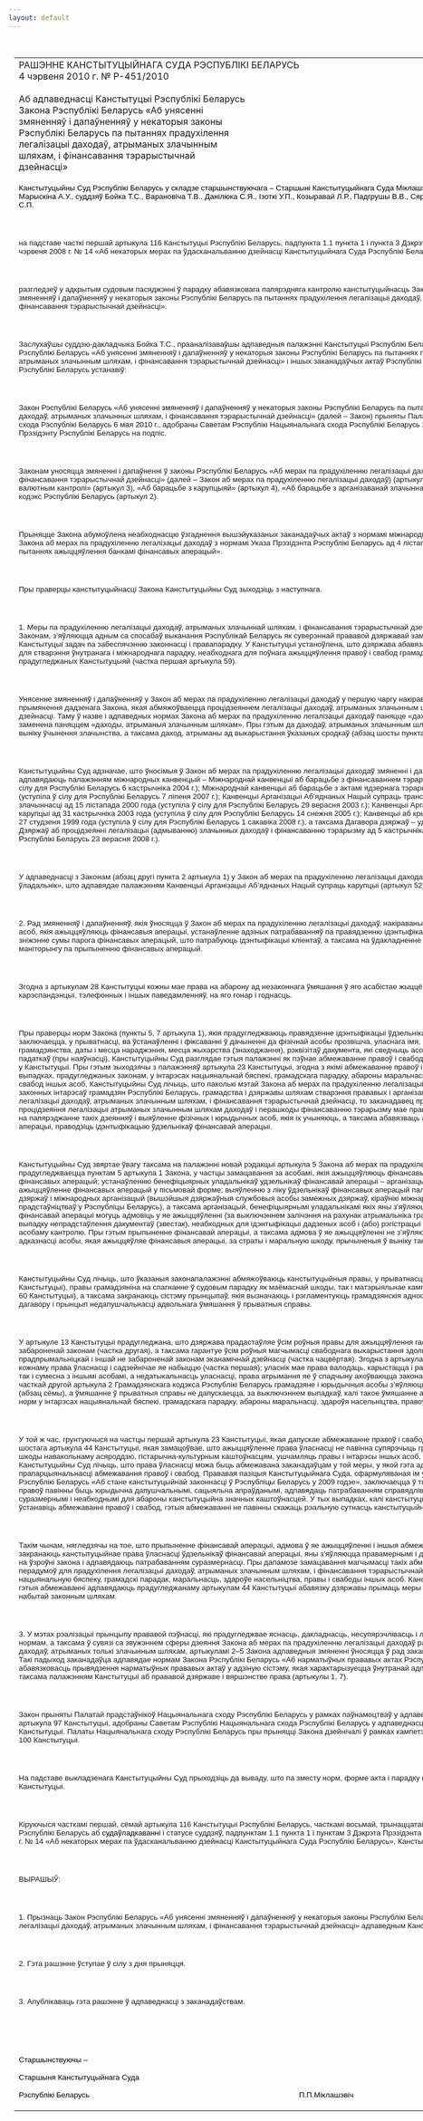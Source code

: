 ```yaml
---
layout: default
---
```


<div style="margin: 0px auto; width: 1000px;">

<div id="flag">

 

</div>

<div id="fixedWidth">

<div id="body">

<div id="columnSpanned">

<div id="content" style="margin: 10px">

<table>
<colgroup>
<col style="width: 100%" />
</colgroup>
<tbody>
<tr class="odd">
<td><div data-align="center" style="text-transform: uppercase;">
Рашэнне Канстытуцыйнага Суда Рэспублікі Беларусь
</div>
<div data-align="center">
4 чэрвеня 2010 г. № Р-451/2010
</div>
<div data-align="left" style="width: 400px; margin-top: 20px; margin-bottom: 20px;">
Аб адпаведнасці Канстытуцыі Рэспублікі Беларусь Закона Рэспублікі Беларусь «Аб унясенні змяненняў і дапаўненняў у некаторыя законы Рэспублікі Беларусь па пытаннях прадухілення легалізацыі даходаў, атрыманых злачынным шляхам, і фінансавання тэрарыстычнай дзейнасці»
</div>
<p><span style="font-size: 10pt; color: black; font-family: Arial">Канстытуцыйны Суд Рэспублікі Беларусь у складзе старшынствуючага – Старшыні Канстытуцыйнага Суда </span><span lang="BE" style="font-size: 10pt; color: black; font-family: Arial; mso-ansi-language: BE">Міклашэвіча П.П.</span><span style="font-size: 10pt; color: black; font-family: Arial">, намесніка Старшыні Марыскіна А.У., суддзяў Бойка Т.С., </span><span lang="BE" style="font-size: 10pt; color: black; font-family: Arial; mso-ansi-language: BE">Варановіча Т.В., Данілюка С.Я.,</span><span lang="BE" style="font-size: 10pt; color: black; font-family: Arial"> </span><span lang="BE" style="font-size: 10pt; color: black; font-family: Arial; mso-ansi-language: BE">Ізоткі У.П., Козыравай Л.Р., </span><span style="font-size: 10pt; color: black; font-family: Arial">Падгрушы</span><span lang="BE" style="font-size: 10pt; color: black; font-family: Arial; mso-ansi-language: BE"> В.В</span><span style="font-size: 10pt; color: black; font-family: Arial">.,</span><span style="font-size: 10pt; color: black; font-family: Arial; mso-ansi-language: BE"> <span lang="BE">Сяргеевай В.Г.,</span></span><span style="font-size: 10pt; color: black; font-family: Arial"> Цікавенк</span><span lang="BE" style="font-size: 10pt; color: black; font-family: Arial; mso-ansi-language: BE">і А.Г., Чыгрынава С.П.</span></p>
<p><span lang="BE" style="font-size: 10pt; color: black; font-family: Arial; mso-ansi-language: BE"></span></p>
<p> </p>
<p><span lang="BE" style="font-size: 10pt; font-family: Arial; mso-ansi-language: BE">на падставе часткі першай артыкула 116 Канстытуцыі Рэспублікі Беларусь, падпункта 1.1 пункта 1 і пункта 3 Дэкрэта Прэзідэнта Рэспублікі Беларусь ад 26 чэрвеня 2008 г. № 14 «Аб некаторых мерах па ўдасканальванню дзейнасці Канстытуцыйнага Суда Рэспублікі Беларусь» </span></p>
<p><span lang="BE" style="font-size: 10pt; font-family: Arial; mso-ansi-language: BE"></span></p>
<p> </p>
<p><span style="font-size: 10pt; font-family: Arial">разгледзеў у адкрытым судовым пасяджэнні ў парадку абавязковага папярэдняга кантролю канстытуцыйнасць Закона Рэспублікі Беларусь «Аб унясенні змяненняў і дапаўненняў у некаторыя законы Рэспублікі Беларусь па пытаннях прадухілення легалізацыі даходаў, атрыманых злачынных шляхам, і фінансавання тэрарыстычнай дзейнасці».</span></p>
<p><span style="font-size: 10pt; font-family: Arial"></span></p>
<p> </p>
<p><span style="font-size: 10pt; font-family: Arial">Заслухаўшы суддзю-дакладчыка Бойка Т.С., прааналізаваўшы адпаведныя палажэнні Канстытуцыі Рэспублікі Беларусь (далей – Канстытуцыя), Закона Рэспублікі Беларусь «Аб унясенні змяненняў і дапаўненняў у некаторыя законы Рэспублікі Беларусь па пытаннях прадухілення легалізацыі даходаў, атрыманых злачынным шляхам, і фінансавання тэрарыстычнай дзейнасці» і іншых заканадаўчых актаў Рэспублікі Беларусь, Канстытуцыйны Суд Рэспублікі Беларусь устанавіў:</span></p>
<p><span style="font-size: 10pt; font-family: Arial"></span></p>
<p> </p>
<p><span style="font-size: 10pt; font-family: Arial">Закон Рэспублікі Беларусь «Аб унясенні змяненняў і дапаўненняў у некаторыя законы Рэспублікі Беларусь па пытаннях прадухілення легалізацыі даходаў, атрыманых злачынных шляхам, і фінансавання тэрарыстычнай дзейнасці» (далей – Закон) прыняты Палатай прадстаўнікоў Нацыянальнага схода Рэспублікі Беларусь 6 мая 2010 г., адобраны Саветам Рэспублікі Нацыянальнага схода Рэспублікі Беларусь 28 мая 2010 г. і прадстаўлены Прэзідэнту Рэспублікі Беларусь на подпіс.</span></p>
<p><span style="font-size: 10pt; font-family: Arial"></span></p>
<p> </p>
<p><span style="font-size: 10pt; font-family: Arial">Законам уносяцца змяненні і дапаўненні ў законы Рэспублікі Беларусь «Аб мерах па прадухіленню легалізацыі даходаў, атрыманых незаконным шляхам, і фінансавання тэрарыстычнай дзейнасці» (далей – Закон аб мерах па прадухіленню легалізацыі даходаў) (артыкул 1), «Аб валютным рэгуляванні і валютным кантролі» (артыкул 3), «Аб барацьбе з карупцыяй» (артыкул 4), «Аб барацьбе з арганізаванай злачыннасцю» (артыкул 5), а таксама Банкаўскі кодэкс Рэспублікі Беларусь (артыкул 2).</span></p>
<p><span style="font-size: 10pt; font-family: Arial"></span></p>
<p> </p>
<p><span style="font-size: 10pt; font-family: Arial">Прыняцце Закона абумоўлена неабходнасцю ўзгаднення вышэйуказаных заканадаўчых актаў з нормамі міжнароднага права, а таксама палажэнняў Закона аб мерах па прадухіленню легалізацыі даходаў з нормамі Указа Прэзідэнта Рэспублікі Беларусь ад 4 лістапада 2008 г. № 601 «Аб асобных пытаннях ажыццяўлення банкамі фінансавых аперацый».</span></p>
<p><span style="font-size: 10pt; font-family: Arial"></span></p>
<p> </p>
<p><span style="font-size: 10pt; font-family: Arial">Пры праверцы канстытуцыйнасці Закона Канстытуцыйны Суд зыходзіць з наступнага. </span></p>
<p><span style="font-size: 10pt; font-family: Arial"></span></p>
<p> </p>
<p><span style="font-size: 10pt; font-family: Arial">1. Меры па прадухіленню легалізацыі даходаў, атрыманых злачыннай шляхам, і фінансавання тэрарыстычнай дзейнасці, якія прадугледжваюцца Законам, з’яўляюцца адным са спосабаў выканання Рэспублікай Беларусь як суверэннай прававой дзяржавай замацаваных у частцы трэцяй артыкула 1 Канстытуцыі задач па забеспячэнню законнасці і правапарадку. У Канстытуцыі устаноўлена, што дзяржава абавязана прымаць усе даступныя ей меры для стварэння ўнутранага і міжнароднага парадку, неабходнага для поўнага ажыццяўлення правоў і свабод грамадзян Рэспублікі Беларусь, прадугледжаных Канстытуцыяй (частка першая артыкула 59).</span></p>
<p><span style="font-size: 10pt; font-family: Arial"></span></p>
<p> </p>
<p><span style="font-size: 10pt; font-family: Arial">Унясенне змяненняў і дапаўненняў у Закон аб мерах па прадухіленню легалізацыі даходаў у першую чаргу накіравана на канкрэтызацыю сферы прымянення дадзенага Закона, якая абмяжоўваецца процідзеяннем легалізацыі даходаў, атрыманых злачынным шляхам, і фінансавання тэрарыстычнай дзейнасці. Таму ў назве і адпаведных нормах Закона аб мерах па прадухіленню легалізацыі даходаў паняцце «даходы, атрыманыя незаконным шляхам» заменена паняццем «даходы, атрыманыя злачынным шляхам». Пры гэтым да даходаў, атрыманых злачынным шляхам, адносяцца сродк</span><span lang="EN-US" style="font-size: 10pt; font-family: Arial; mso-ansi-language: EN-US">і</span><span style="font-size: 10pt; font-family: Arial">, атрыманыя ў выніку ўчынення злачынства, а таксама даход, атрыманы ад выкарыстання ўказаных сродкаў (абзац шосты пункта 2 артыкула 1 Закона). </span></p>
<p><span style="font-size: 10pt; font-family: Arial"></span></p>
<p> </p>
<p><span style="font-size: 10pt; font-family: Arial">Канстытуцыйны Суд адзначае, што ўносімыя ў Закон аб мерах па прадухіленню легалізацыі даходаў змяненн</span><span lang="EN-US" style="font-size: 10pt; font-family: Arial; mso-ansi-language: EN-US">і</span><span style="font-size: 10pt; font-family: Arial"> і дапаўненн</span><span lang="EN-US" style="font-size: 10pt; font-family: Arial; mso-ansi-language: EN-US">і</span><span style="font-size: 10pt; font-family: Arial"> па свайму зместу адпавядаюць палажэнням міжнародных канвенцый – Міжнароднай канвенцыі аб барацьбе з фінансаваннем тэрарызму ад 9 снежня 1999 года (уступіла ў сілу для Рэспублікі Беларусь 6 кастрычніка 2004 г.); Міжнароднай канвенцыі аб барацьбе з актамі ядзернага тэрарызму ад 13 красавіка 2005 года (уступіла ў сілу для Рэспублікі Беларусь 7 ліпеня 2007 г.); Канвенцыі Арганізацыі Аб’яднаных Нацый супраць транснацыянальнай арганізаванай злачыннасці ад 15 лістапада 2000 года (уступіла ў сілу для Рэспублікі Беларусь 29 верасня 2003 г.); Канвенцыі Арганізацыі Аб’яднаных Нацый супраць карупцыі ад 31 кастрычніка 2003 года (уступіла ў сілу для Рэспублікі Беларусь 14 снежня 2005 г.); Канвенцыі аб крымінальнай адказнасці за карупцыю ад 27 студзеня 1999 года (уступіла ў сілу для Рэспублікі Беларусь 1 сакавіка 2008 г.), а таксама Дагавора дзяржаў – удзельніц Садружнасці Незалежных Дзяржаў аб процідзеянні легалізацыі (адмыванню) злачынных даходаў і фінансаванню тэрарызму ад 5 кастрычніка 2007 года (уступіў у сілу для Рэспублікі Беларусь 23 верасня 2008 г.).</span></p>
<p><span style="font-size: 10pt; font-family: Arial"></span></p>
<p> </p>
<p><span style="font-size: 10pt; font-family: Arial">У адпаведнасці з Законам (абзац другі пункта 2 артыкула 1) у Закон аб мерах па прадухіленню легалізацыі даходаў уводзіцца тэрмін «бенеф</span><span lang="EN-US" style="font-size: 10pt; font-family: Arial; mso-ansi-language: EN-US">і</span><span style="font-size: 10pt; font-family: Arial">цыярны ўладальнік», што адпавядае палажэнням Канвенцыі Арганізацыі Аб’яднаных Нацый супраць карупцыі (артыкул 52). </span></p>
<p><span style="font-size: 10pt; font-family: Arial"></span></p>
<p> </p>
<p><span style="font-size: 10pt; font-family: Arial">2. Рад змяненняў і дапаўненняў, якія ўносяцца ў Закон аб мерах па прадухіленню легалізацыі даходаў, накіраваны на канкрэтызацыю правоў і абавязкаў асоб, якія ажыццяўляюць фінансавыя аперацыі, устанаўленне адзіных патрабаванняў па правядзенню ідэнтыфікацыі ўдзельнікаў гэтых аперацый, зніжэнне сумы парога фінансавых аперацый, што патрабуюць ідэнтыфікацыі кліентаў, а таксама на ўдакладненне кампетэнцыі органа фінансавага маніторынгу па прыпыненню фінансавых аперацый. </span></p>
<p><span style="font-size: 10pt; font-family: Arial"></span></p>
<p> </p>
<p><span style="font-size: 10pt; font-family: Arial">Згодна з артыкулам 28 Канстытуцыі кожны мае права на абарону ад незаконнага ўмяшання ў яго асабістае жыццё, у тым ліку ад замаху на тайну яго карэспандэнцыі, тэлефонных і іншых паведамленняў, на яго гонар і годнасць.</span></p>
<p><span style="font-size: 10pt; font-family: Arial"></span></p>
<p> </p>
<p><span style="font-size: 10pt; font-family: Arial">Пры праверцы норм Закона (пункты 5, 7 артыкула 1), якія прадугледжваюць правядзенне ідэнтыфікацыі ўдзельнікаў фінансавай аперацыі, якая заключаецца, у прыватнасці, ва ўстанаўленні і фіксаванні ў дачыненні да фізічнай асобы прозвішча, уласнага імя, імя па бацьку (пры наяўнасці), грамадзянства, даты і месца нараджэння, месца жыхарства (знаходжання), рэквізітаў дакумента, які сведчыць асобу, уліковага нумара плацельшчыка падаткаў (пры наяўнасці), Канстытуцыйны Суд разглядае гэтыя палажэнні як пэўнае абмежаванне правоў і свабод чалавека і грамадзяніна, замацаваных у Канстытуцыі. Пры гэтым зыходзячы з палажэнняў артыкула 23 Канстытуцыі, згодна з як</span><span lang="EN-US" style="font-size: 10pt; font-family: Arial; mso-ansi-language: EN-US">і</span><span style="font-size: 10pt; font-family: Arial">м</span><span lang="EN-US" style="font-size: 10pt; font-family: Arial; mso-ansi-language: EN-US">і</span><span style="font-size: 10pt; font-family: Arial"> абмежаванне правоў і свабод асобы дапускаецца толькі ў выпадках, прадугледжаных законам, у інтарэсах нацыянальнай бяспекі, грамадскага парадку, абароны маральнасці, здароўя насельніцтва, правоў і свабод іншых асоб, Канстытуцыйны Суд лічыць, што паколькі мэтай Закона аб мерах па прадухіленню легалізацыі даходаў з’яўляецца абарона правоў і законных інтарэсаў грамадзян Рэспублікі Беларусь, грамадства і дзяржавы шляхам стварэння прававых і арганізацыйных мер па прадухіленню легалізацыі даходаў, атрыманых злачынным шляхам, і фінансавання тэрарыстычнай дзейнасці, то заканадавец пры ўстанаўленні прававога механізма процідзеяння легалізацыі атрыманых злачынным шляхам даходаў і перашкоды фінансаванню тэрарызму мае права прадугледжваць меры, накіраваныя на папярэджанне такіх дзеянняў і выяўленне фізічных і юрыдычных асоб, якія </span><span lang="EN-US" style="font-size: 10pt; font-family: Arial; mso-ansi-language: EN-US">і</span><span style="font-size: 10pt; font-family: Arial">х учыняюць, а таксама абавязваць асоб, што ажыццяўляюць фінансавыя аперацыі, праводзіць ідэнтыфікацыю ўдзельнікаў фінансавай аперацыі. </span></p>
<p><span style="font-size: 10pt; font-family: Arial"></span></p>
<p> </p>
<p><span style="font-size: 10pt; font-family: Arial">Канстытуцыйны Суд звяртае ўвагу таксама на палажэнні новай рэдакцыі артыкула 5 Закона аб мерах па прадухіленню легалізацыі даходаў, што прадугледжваецца пунктам 5 артыкула 1 Закона, у частцы замацавання за асобамі, якія ажыццяўляюць фінансавыя аперацыі, абавязкаў па прыпыненню фінансавых аперацый; устанаўленню бенеф</span><span lang="EN-US" style="font-size: 10pt; font-family: Arial; mso-ansi-language: EN-US">і</span><span style="font-size: 10pt; font-family: Arial">цыярных уладальнікаў удзельнікаў фінансавай аперацыі – арганізацыі пры заключэнні з імі дагавораў на ажыццяўленне фінансавых аперацый у пісьмовай форме; выяўленню з ліку ўдзельнікаў фінансавых аперацый палітычна значных асоб замежных дзяржаў і міжнародных арганізацый (вышэйшыя дзяржаўныя службовыя асобы замежных дзяржаў, кіраўнікі міжнародных арганізацый і іх пастаянных прадстаўніцтваў у Рэспубліцы Беларусь), а таксама арганізацый, бенеф</span><span lang="EN-US" style="font-size: 10pt; font-family: Arial; mso-ansi-language: EN-US">і</span><span style="font-size: 10pt; font-family: Arial">цыярным</span><span lang="EN-US" style="font-size: 10pt; font-family: Arial; mso-ansi-language: EN-US">і</span><span style="font-size: 10pt; font-family: Arial"> уладальнікамі якіх яны з’яўляюцца. Акрамя таго, удзельнікам фінансавай аперацыі могуць адмовіць у яе ажыццяўленні (за выключэннем залічэння на рахунак атрымальніка грашовых сродкаў, якія паступілі) у выпадку непрадстаўлення дакументаў (звестак), неабходных для ідэнтыфікацыі дадзеных асоб і (або) рэгістрацыі фінансавай аперацыі, якая падлягае асобаму кантролю. Пры гэтым прыпыненне фінансавай аперацыі, а таксама адмова ў яе ажыццяўленні не з’яўляюцца падставамі для ўзнікнення адказнасці асобы, якая ажыццяўляе фінансавыя аперацыі, за страты і маральную шкоду, прычыненыя ў выніку такога дзеяння. </span></p>
<p><span style="font-size: 10pt; font-family: Arial"></span></p>
<p> </p>
<p><span style="font-size: 10pt; font-family: Arial">Канстытуцыйны Суд лічыць, што ўказаныя законапалажэнні абмяжоўваюць канстытуцыйныя правы, у прыватнасці права ўласнасці (артыкулы 13, 44 Канстытуцыі), правы грамадзяніна на спагнанне ў судовым парадку як маёмаснай шкоды, так і матэрыяльнае кампенсаванне маральнай шкоды (артыкул 60 Канстытуцыі), а таксама закранаюць сістэму прынцыпаў, якія вызначаюць і рэгламентуюць грамадзянскія адносіны, перш за ўсё прынцып свабоды дагавору і прынцып недапушчальнасці адвольнага ўмяшання ў прыватныя справы. </span></p>
<p><span style="font-size: 10pt; font-family: Arial"></span></p>
<p> </p>
<p><span style="font-size: 10pt; font-family: Arial">У артыкуле 13 Канстытуцыі прадугледжана, што дзяржава прадастаўляе ўсім роўныя правы для ажыццяўлення гаспадарчай і іншай дзейнасці, акрамя забароненай законам (частка другая), а таксама гарантуе ўсім роўныя магчымасці свабоднага выкарыстання здольнасцей і маёмасці для прадпрымальніцкай і іншай не забароненай законам эканамічнай дзейнасці (частка чацвёртая). Згодна з артыкулам 44 Канстытуцыі дзяржава гарантуе кожнаму права ўласнасці і садзейнічае яе набыццю (частка першая); уласнік мае права валодаць, карыстацца і распараджацца маёмасцю як аднаасобна, так і сумесна з іншымі асобамі, а недатыкальнасць уласнасці, права атрымання яе ў спадчыну ахоўваюцца законам (частка другая). У адпаведнасці з часткай другой артыкула 2 Грамадзянскага кодэкса Рэспублікі Беларусь грамадзяне і юрыдычныя асобы з’яўляюцца свабоднымі ў заключэнні дагавора (абзац сёмы), а ўмяшанне ў прыватныя справы не дапускаецца, за выключэннем выпадкаў, калі такое ўмяшанне ажыццяўляецца на падставе прававых норм у інтарэсах нацыянальнай бяспекі, грамадскага парадку, абароны маральнасці, здароўя насельніцтва, правоў і свабод іншых асоб (абзац дзевяты).</span></p>
<p><span style="font-size: 10pt; font-family: Arial"></span></p>
<p> </p>
<p><span style="font-size: 10pt; font-family: Arial">У той ж час, грунтуючыся на частцы першай артыкула 23 Канстытуцыі, якая дапускае абмежаванне правоў і свабод законам, ва ўзаемасувязі з часткай шостага артыкула 44 Канстытуцыі, якая замацоўвае, што ажыццяўленне права ўласнасці не павінна супярэчыць грамадскай карысці і бяспецы, наносіць шкоды навакольнаму асяроддзю, гістарычна-культурным каштоўнасцям, ушчамляць правы і інтарэсы іншых асоб, якія абараняюцца законам, Канстытуцыйны Суд лічыць, што права ўласнасці можа быць абмежавана заканадаўцам у той меры, у якой гэта адпавядае прынцыпу прапарцыянальнасці абмежавання правоў і свабод. Прававая пазіцыя Канстытуцыйнага Суда, сфармуляваная ім у Пасланні Канстытуцыйнага Суда Рэспублікі Беларусь «Аб стане канстытуцыйнай законнасці ў Рэспубліцы Беларусь у 2009 годзе», заключаецца ў тым, што абмежаванні канстытуцыйных правоў павінны быць юрыдычна дапушчальнымі, сацыяльна апраўданымі, адпавядаць патрабаванням справядлівасці і з’яўляцца адэкватнымі, суразмернымі і неабходнымі для абароны канстытуцыйна значных каштоўнасцей. У тых выпадках, калі канстытуцыйныя нормы дазваляюць заканадаўча ўстанавіць абмежаванні правоў і свабод, гэтыя абмежаванні не павінны скажаць рэальную сутнасць канстытуцыйных правоў і свабод.</span></p>
<p><span style="font-size: 10pt; font-family: Arial"></span></p>
<p> </p>
<p><span style="font-size: 10pt; font-family: Arial">Такім чынам, нягледзячы на тое, што прыпыненне фінансавай аперацыі, адмова ў яе ажыццяўленні і іншыя абмежаванні, прадугледжаныя Законам, закранаюць канстытуцыйнае права ўласнасці ўдзельнікаў фінансавай аперацыі, яны з’яўляюцца правамернымі і дапушчальнымі, паколькі ўстаноўлены на ўзроўні закона і адпавядаюць патрабаванням суразмернасці. Пры дапамозе замацавання магчымасці такіх абмежаванняў заканадавец стварае адну з перадумоў для прадухілення легалізацыі даходаў, атрыманых злачынным шляхам, і фінансавання тэрарыстычнай дзейнасці, абараняючы тым самым нацыянальную бяспеку, грамадскі парадак, маральнасць, здароўе насельніцтва, правы і свабоды іншых асоб. Канстытуцыйны Суд таксама адзначае, што гэтыя абмежаванні адпавядаюць прадугледжанаму артыкулам 44 Канстытуцыі абавязку дзяржавы прымаць меры па абароне ўласнасці грамадзян, набытай законным шляхам. </span></p>
<p><span style="font-size: 10pt; font-family: Arial"></span></p>
<p> </p>
<p><span style="font-size: 10pt; font-family: Arial">3. У мэтах рэалізацыі прынцыпу прававой пэўнасці, які прадугледжвае яснасць, дакладнасць, несупярэчлівасць і лагічную адпаведнасць прававым нормам, а таксама ў сувязі са звужэннем сферы дзеяння Закона аб мерах па прадухіленню легалізацыі даходаў рамкамі процідзеяння легалізацыі даходаў, атрыманых толькі злачынным шляхам, артыкуламі 2–5 Закона адпаведныя змяненні ўносяцца ў рад заканадаўчых актаў Рэспублікі Беларусь. Такі падыход заканадаўца адпавядае нормам Закона Рэспублікі Беларусь «Аб нарматыўных прававых актах Рэспублікі Беларусь», якімі прадугледжана абавязковасць прывядзення нарматыўных прававых актаў у адзіную сістэму, якая характарызуецца ўнутранай адпаведнасцю (артыкулы 5, 9, 10), а таксама палажэнням Канстытуцыі аб прававой дзяржаве і вяршэнстве права (артыкулы 1, 7). </span></p>
<p><span style="font-size: 10pt; font-family: Arial"></span></p>
<p> </p>
<p><span style="font-size: 10pt; font-family: Arial">Закон прыняты Палатай прадстаўнікоў Нацыянальнага сходу Рэспублікі Беларусь у рамках паўнамоцтваў у адпаведнасці з пунктам 2 часткі першай артыкула 97 Канстытуцыі, адобраны Саветам Рэспублікі Нацыянальнага схода Рэспублікі Беларусь у адпаведнасці з пунктам 1 часткі першай артыкула 98 Канстытуцыі. Палаты Нацыянальнага сходу Рэспублікі Беларусь пры прыняцці Закона дзейнічалі ў рамках кампетэнцыі, прадугледжанай артыкуламі 97–100 Канстытуцыі.</span></p>
<p><span style="font-size: 10pt; font-family: Arial"></span></p>
<p> </p>
<p><span style="font-size: 10pt; font-family: Arial">На падставе выкладзенага Канстытуцыйны Суд прыходзіць да вываду, што па зместу норм, форме акта і парадку прыняцця Закон не супярэчыць Канстытуцыі.</span></p>
<p><span style="font-size: 10pt; font-family: Arial"></span></p>
<p> </p>
<p><span style="font-size: 10pt; font-family: Arial">Кіруючыся часткамі першай, сёмай артыкула 116 Канстытуцыі Рэспублікі Беларусь, часткамі восьмай, трынаццатай, чатырнаццатай артыкула 24 Кодэкса Рэспублікі Беларусь аб </span><span lang="BE" style="font-size: 10pt; color: black; font-family: Arial; mso-ansi-language: BE">судаўладкаванн</span><span lang="EN-US" style="font-size: 10pt; color: black; font-family: Arial; mso-ansi-language: EN-US">і</span><span style="font-size: 10pt; font-family: Arial"> і статусе суддзяў, падпунктам 1.1 пункта 1 і пунктам 3 Дэкрэта Прэзідэнта Рэспублікі Беларусь ад 26 чэрвеня 2008 г. № 14 «Аб некаторых мерах па ўдасканальванню дзейнасці Канстытуцыйнага Суда Рэспублікі Беларусь», Канстытуцыйны Суд Рэспублікі Беларусь</span></p>
<p><span style="font-size: 10pt; font-family: Arial"></span></p>
<p> </p>
<p><span style="font-size: 10pt; font-family: Arial">ВЫРАШЫЎ:</span></p>
<p><span style="font-size: 10pt; font-family: Arial"></span></p>
<p> </p>
<p><span style="font-size: 10pt; font-family: Arial">1. Прызнаць Закон Рэспублікі Беларусь «Аб унясенні змяненняў і дапаўненняў у некаторыя законы Рэспублікі Беларусь па пытаннях прадухілення легалізацыі даходаў, атрыманых злачынным шляхам, і фінансавання тэрарыстычнай дзейнасці» адпаведным Канстытуцыі Рэспублікі Беларусь. </span></p>
<p><span style="font-size: 10pt; font-family: Arial"></span></p>
<p> </p>
<p><span style="font-size: 10pt; font-family: Arial">2. Гэта рашэнне ўступае ў сілу з дня прыняцця.</span></p>
<p><span style="font-size: 10pt; font-family: Arial"></span></p>
<p> </p>
<p><span style="font-size: 10pt; font-family: Arial">3. Апублікаваць гэта рашэнне ў адпаведнасці з заканадаўствам.</span></p>
<p><span style="font-size: 10pt; font-family: Arial"></span></p>
<p> </p>
<p><span style="font-size: 10pt; font-family: Arial"></span></p>
<p> </p>
<p><span style="font-size: 10pt; color: black; font-family: Arial">Старшынствуючы </span><span lang="BE" style="font-size: 10pt; color: black; font-family: Arial; mso-ansi-language: BE">–</span><span style="font-size: 10pt; color: black; font-family: Arial"></span></p>
<p><span style="font-size: 10pt; color: black; font-family: Arial">Старшыня Канстытуцыйнага Суда</span></p>
<p><span style="font-size: 10pt; color: black; font-family: Arial">Рэспублікі Беларусь<span style="mso-tab-count: 4">                                       </span><span style="mso-tab-count: 1">            </span><span style="mso-tab-count: 1">            </span><span style="mso-tab-count: 3">                                   </span><span style="mso-spacerun: yes">  </span></span><span lang="BE" style="font-size: 10pt; color: black; font-family: Arial; mso-ansi-language: BE">П.П.Міклашэвіч</span><span style="font-size: 10pt; color: black; font-family: Arial"></span></p></td>
</tr>
</tbody>
</table>

</div>

<div class="terminator">

 

</div>

</div>

</div>

</div>

</div>
